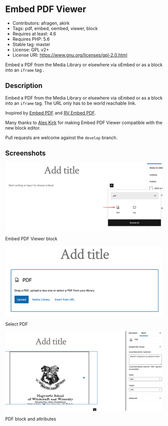 # Embed PDF Viewer

* Contributors: afragen, akirk
* Tags: pdf, embed, oembed, viewer, block
* Requires at least: 4.6
* Requires PHP: 5.6
* Stable tag: master
* License: GPL v2+
* License URI: <https://www.gnu.org/licenses/gpl-2.0.html>

Embed a PDF from the Media Library or elsewhere via oEmbed or as a block into an `iframe` tag .

## Description
Embed a PDF from the Media Library or elsewhere via oEmbed or as a block into an `iframe` tag. The URL only has to be world reachable link.

Inspired by [Embed PDF](https://wordpress.org/plugins/dirtysuds-embed-pdf/) and [RV Embed PDF](https://wordpress.org/plugins/rv-embed-pdf/).

Many thanks to [Alex Kirk](https://github.com/akirk) for making Embed PDF Viewer compatible with the new block editor.

Pull requests are welcome against the `develop` branch.

## Screenshots
![Embed PDF Viewer block](./.wordpress-org/screenshot-1.png "Embed PDF Viewer block")

Embed PDF Viewer block

![Select PDF](./.wordpress-org/screenshot-2.png "Select PDF")

Select PDF


![PDF block and attributes](./.wordpress-org/screenshot-3.png "PDF block and attributes")

PDF block and attributes

